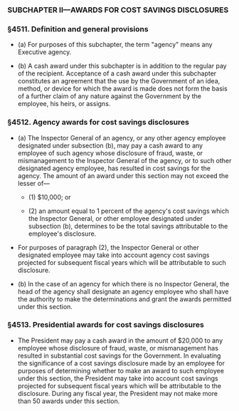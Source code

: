 ### SUBCHAPTER II—AWARDS FOR COST SAVINGS DISCLOSURES

### §4511. Definition and general provisions
* (a) For purposes of this subchapter, the term "agency" means any Executive agency.

* (b) A cash award under this subchapter is in addition to the regular pay of the recipient. Acceptance of a cash award under this subchapter constitutes an agreement that the use by the Government of an idea, method, or device for which the award is made does not form the basis of a further claim of any nature against the Government by the employee, his heirs, or assigns.

### §4512. Agency awards for cost savings disclosures
* (a) The Inspector General of an agency, or any other agency employee designated under subsection (b), may pay a cash award to any employee of such agency whose disclosure of fraud, waste, or mismanagement to the Inspector General of the agency, or to such other designated agency employee, has resulted in cost savings for the agency. The amount of an award under this section may not exceed the lesser of—

  * (1) $10,000; or

  * (2) an amount equal to 1 percent of the agency's cost savings which the Inspector General, or other employee designated under subsection (b), determines to be the total savings attributable to the employee's disclosure.


* For purposes of paragraph (2), the Inspector General or other designated employee may take into account agency cost savings projected for subsequent fiscal years which will be attributable to such disclosure.

* (b) In the case of an agency for which there is no Inspector General, the head of the agency shall designate an agency employee who shall have the authority to make the determinations and grant the awards permitted under this section.

### §4513. Presidential awards for cost savings disclosures
* The President may pay a cash award in the amount of $20,000 to any employee whose disclosure of fraud, waste, or mismanagement has resulted in substantial cost savings for the Government. In evaluating the significance of a cost savings disclosure made by an employee for purposes of determining whether to make an award to such employee under this section, the President may take into account cost savings projected for subsequent fiscal years which will be attributable to the disclosure. During any fiscal year, the President may not make more than 50 awards under this section.